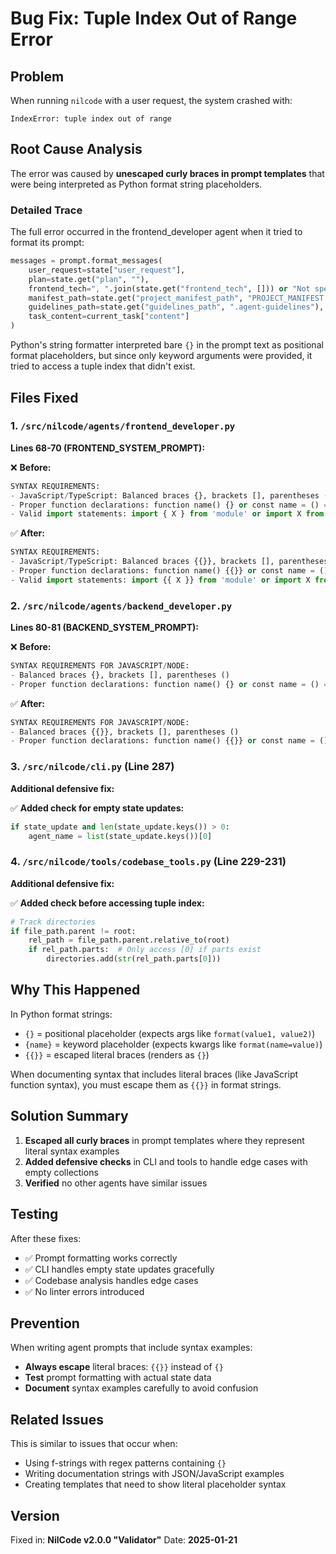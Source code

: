# Bug Fix: Tuple Index Out of Range Error

## Problem
When running `nilcode` with a user request, the system crashed with:
```
IndexError: tuple index out of range
```

## Root Cause Analysis

The error was caused by **unescaped curly braces in prompt templates** that were being interpreted as Python format string placeholders.

### Detailed Trace
The full error occurred in the frontend_developer agent when it tried to format its prompt:
```python
messages = prompt.format_messages(
    user_request=state["user_request"],
    plan=state.get("plan", ""),
    frontend_tech=", ".join(state.get("frontend_tech", [])) or "Not specified",
    manifest_path=state.get("project_manifest_path", "PROJECT_MANIFEST.md"),
    guidelines_path=state.get("guidelines_path", ".agent-guidelines"),
    task_content=current_task["content"]
)
```

Python's string formatter interpreted bare `{}` in the prompt text as positional format placeholders, but since only keyword arguments were provided, it tried to access a tuple index that didn't exist.

## Files Fixed

### 1. `/src/nilcode/agents/frontend_developer.py`

**Lines 68-70 (FRONTEND_SYSTEM_PROMPT):**

❌ **Before:**
```python
SYNTAX REQUIREMENTS:
- JavaScript/TypeScript: Balanced braces {}, brackets [], parentheses ()
- Proper function declarations: function name() {} or const name = () => {}
- Valid import statements: import { X } from 'module' or import X from 'module'
```

✅ **After:**
```python
SYNTAX REQUIREMENTS:
- JavaScript/TypeScript: Balanced braces {{}}, brackets [], parentheses ()
- Proper function declarations: function name() {{}} or const name = () => {{}}
- Valid import statements: import {{ X }} from 'module' or import X from 'module'
```

### 2. `/src/nilcode/agents/backend_developer.py`

**Lines 80-81 (BACKEND_SYSTEM_PROMPT):**

❌ **Before:**
```python
SYNTAX REQUIREMENTS FOR JAVASCRIPT/NODE:
- Balanced braces {}, brackets [], parentheses ()
- Proper function declarations: function name() {} or const name = () => {}
```

✅ **After:**
```python
SYNTAX REQUIREMENTS FOR JAVASCRIPT/NODE:
- Balanced braces {{}}, brackets [], parentheses ()
- Proper function declarations: function name() {{}} or const name = () => {{}}
```

### 3. `/src/nilcode/cli.py` (Line 287)

**Additional defensive fix:**

✅ **Added check for empty state updates:**
```python
if state_update and len(state_update.keys()) > 0:
    agent_name = list(state_update.keys())[0]
```

### 4. `/src/nilcode/tools/codebase_tools.py` (Line 229-231)

**Additional defensive fix:**

✅ **Added check before accessing tuple index:**
```python
# Track directories
if file_path.parent != root:
    rel_path = file_path.parent.relative_to(root)
    if rel_path.parts:  # Only access [0] if parts exist
        directories.add(str(rel_path.parts[0]))
```

## Why This Happened

In Python format strings:
- `{}` = positional placeholder (expects args like `format(value1, value2)`)
- `{name}` = keyword placeholder (expects kwargs like `format(name=value)`)
- `{{}}` = escaped literal braces (renders as `{}`)

When documenting syntax that includes literal braces (like JavaScript function syntax), you must escape them as `{{}}` in format strings.

## Solution Summary

1. **Escaped all curly braces** in prompt templates where they represent literal syntax examples
2. **Added defensive checks** in CLI and tools to handle edge cases with empty collections
3. **Verified** no other agents have similar issues

## Testing

After these fixes:
- ✅ Prompt formatting works correctly
- ✅ CLI handles empty state updates gracefully
- ✅ Codebase analysis handles edge cases
- ✅ No linter errors introduced

## Prevention

When writing agent prompts that include syntax examples:
- **Always escape** literal braces: `{{}}` instead of `{}`
- **Test** prompt formatting with actual state data
- **Document** syntax examples carefully to avoid confusion

## Related Issues

This is similar to issues that occur when:
- Using f-strings with regex patterns containing `{}`
- Writing documentation strings with JSON/JavaScript examples
- Creating templates that need to show literal placeholder syntax

## Version

Fixed in: **NilCode v2.0.0 "Validator"**
Date: **2025-01-21**

